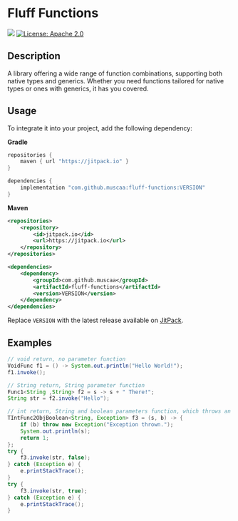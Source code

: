 # Fluff Functions

[![](https://jitpack.io/v/muscaa/fluff-functions.svg)](https://jitpack.io/#muscaa/fluff-functions) [![License: Apache 2.0](https://img.shields.io/badge/License-Apache%202.0-blue.svg)](https://opensource.org/licenses/Apache-2.0)

## Description

A library offering a wide range of function combinations, supporting both native types and generics. Whether you need functions tailored for native types or ones with generics, it has you covered.

## Usage

To integrate it into your project, add the following dependency:

**Gradle**
```gradle
repositories {
    maven { url "https://jitpack.io" }
}

dependencies {
    implementation "com.github.muscaa:fluff-functions:VERSION"
}
```
**Maven**
```xml
<repositories>
    <repository>
        <id>jitpack.io</id>
        <url>https://jitpack.io</url>
    </repository>
</repositories>

<dependencies>
    <dependency>
        <groupId>com.github.muscaa</groupId>
        <artifactId>fluff-functions</artifactId>
        <version>VERSION</version>
    </dependency>
</dependencies>
```
Replace `VERSION` with the latest release available on [JitPack](https://jitpack.io/#muscaa/fluff-functions).

## Examples

```java
// void return, no parameter function
VoidFunc f1 = () -> System.out.println("Hello World!");
f1.invoke();

// String return, String parameter function
Func1<String ,String> f2 = s -> s + " There!";
String str = f2.invoke("Hello");

// int return, String and boolean parameters function, which throws an Exception
TIntFunc2ObjBoolean<String, Exception> f3 = (s, b) -> {
    if (b) throw new Exception("Exception thrown.");
    System.out.println(s);
    return 1;
};
try {
    f3.invoke(str, false);
} catch (Exception e) {
    e.printStackTrace();
}
try {
    f3.invoke(str, true);
} catch (Exception e) {
    e.printStackTrace();
}
```